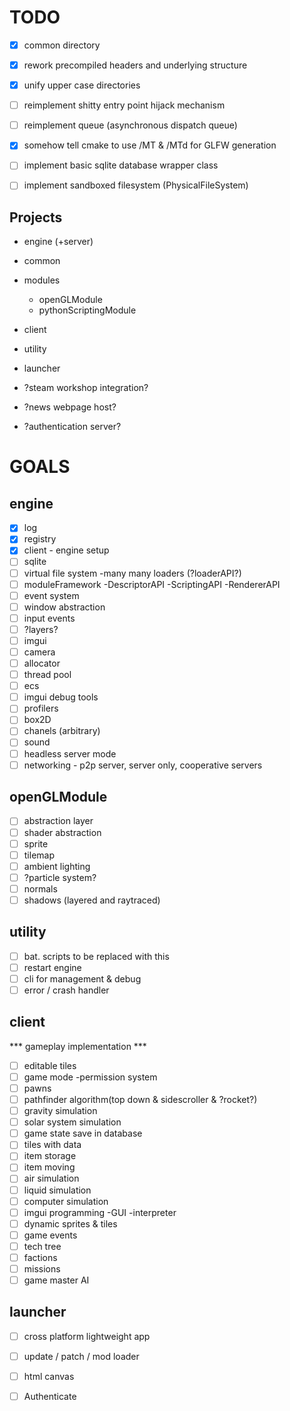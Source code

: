 # TODO
- [x] common directory
- [x] rework precompiled headers and underlying structure
- [x] unify upper case directories
- [ ] reimplement shitty entry point hijack mechanism
- [ ] reimplement queue (asynchronous dispatch queue)
- [x] somehow tell cmake to use /MT & /MTd for GLFW generation
- [ ] implement basic sqlite database wrapper class
- [ ] implement sandboxed filesystem (PhysicalFileSystem)


## Projects
- engine (+server)
- common
- modules
  - openGLModule
  - pythonScriptingModule
- client
- utility
- launcher

- ?steam workshop integration?
- ?news webpage host?
- ?authentication server?


# GOALS
## engine
- [x] log
- [x] registry
- [x] client - engine setup
- [ ] sqlite
- [ ] virtual file system	-many many loaders (?loaderAPI?)
- [ ] moduleFramework		-DescriptorAPI	-ScriptingAPI	-RendererAPI
- [ ] event system
- [ ] window abstraction
- [ ] input events
- [ ] ?layers?
- [ ] imgui
- [ ] camera
- [ ] allocator
- [ ] thread pool
- [ ] ecs
- [ ] imgui debug tools
- [ ] profilers
- [ ] box2D
- [ ] chanels (arbitrary)
- [ ] sound
- [ ] headless server mode
- [ ] networking - p2p server, server only, cooperative servers

## openGLModule
- [ ] abstraction layer
- [ ] shader abstraction
- [ ] sprite
- [ ] tilemap
- [ ] ambient lighting
- [ ] ?particle system?
- [ ] normals
- [ ] shadows (layered and raytraced)

## utility
- [ ] bat. scripts to be replaced with this
- [ ] restart engine
- [ ] cli for management & debug
- [ ] error / crash handler

## client
*** gameplay implementation ***
- [ ] editable tiles
- [ ] game mode	-permission system
- [ ] pawns
- [ ] pathfinder algorithm(top down & sidescroller & ?rocket?)
- [ ] gravity simulation
- [ ] solar system simulation
- [ ] game state save in database
- [ ] tiles with data
- [ ] item storage
- [ ] item moving
- [ ] air simulation
- [ ] liquid simulation
- [ ] computer simulation
- [ ] imgui programming	-GUI	-interpreter
- [ ] dynamic sprites & tiles
- [ ] game events
- [ ] tech tree
- [ ] factions
- [ ] missions
- [ ] game master AI

## launcher
- [ ] cross platform lightweight app
- [ ] update / patch / mod loader
- [ ] html canvas
- [ ] Authenticate



